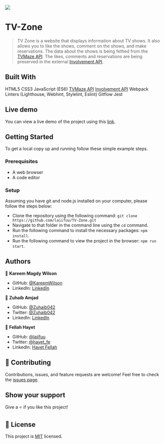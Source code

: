 ![](https://img.shields.io/badge/Microverse-blueviolet)

# TV-Zone

> TV Zone is a website that displays information about TV shows. It also allows you to like the shows, comment on the shows, and make reservations. The data about the shows is being fethed from the [TVMaze API](https://www.tvmaze.com/api). The likes, comments and reservations are being preserved in the external [Involvement API](https://www.notion.so/Involvement-API-869e60b5ad104603aa6db59e08150270).

## Built With

HTML5
CSS3
JavaScript (ES6)
[TVMaze API](https://www.tvmaze.com/api)
[Involvement API](https://www.notion.so/Involvement-API-869e60b5ad104603aa6db59e08150270)
Webpack
Linters (Lighthouse, Webhint, Stylelint, Eslint)
Gitflow
Jest

## Live demo

You can view a live demo of the project using this [link](https://laiifuu.github.io/TV-Maze/dist/).

## Getting Started

To get a local copy up and running follow these simple example steps.

### Prerequisites

- A web browser 
- A code editor

### Setup

Assuming you have git and node.js installed on your computer, please follow the steps below: 

- Clone the repository using the following command: `git clone https://github.com/laiifuu/TV-Zone.git`
- Navigate to that folder in the command line using the `cd` command.
- Run the following command to install the necessary packages: `npm install`. 
- Run the following command to view the project in the browser: `npm run start`. 

## Authors

👤 **Kareem Magdy Wilson**

- GitHub: [@KareemWilson](https://github.com/KareemWilson)
- LinkedIn: [LinkedIn](https://linkedin.com/in/kareem-wilsons)

👤 **Zuhaib Amjad**

- GitHub: [@Zuhaib042](https://github.com/Zuhaib042)
- Twitter: [@Zuhaib042](https://twitter.com/Zuhaib042)
- LinkedIn: [LinkedIn](https://linkedin.com/in/linkedinhandle)

👤 **Fellah Hayet**

- GitHub: [@laiifuu](https://github.com/laiifuu)
- Twitter: [@hayet_fe](https://twitter.com/hayet_fe)
- LinkedIn: [Hayet Fellah](https://www.linkedin.com/in/hayet-f-5b4347247)

## 🤝 Contributing

Contributions, issues, and feature requests are welcome!
Feel free to check the [issues page](../../issues/).

## Show your support

Give a ⭐️ if you like this project!

## 📝 License

This project is [MIT](./LICENSE) licensed.







